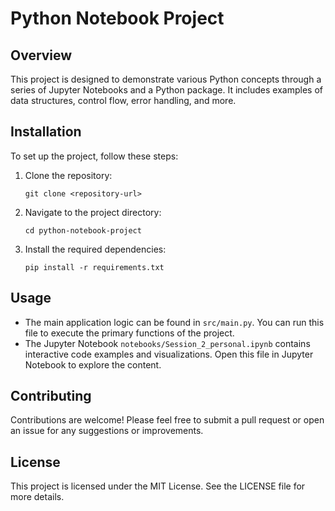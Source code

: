 # Python Notebook Project

## Overview
This project is designed to demonstrate various Python concepts through a series of Jupyter Notebooks and a Python package. It includes examples of data structures, control flow, error handling, and more.

## Installation
To set up the project, follow these steps:

1. Clone the repository:
   ```
   git clone <repository-url>
   ```
2. Navigate to the project directory:
   ```
   cd python-notebook-project
   ```
3. Install the required dependencies:
   ```
   pip install -r requirements.txt
   ```

## Usage
- The main application logic can be found in `src/main.py`. You can run this file to execute the primary functions of the project.
- The Jupyter Notebook `notebooks/Session_2_personal.ipynb` contains interactive code examples and visualizations. Open this file in Jupyter Notebook to explore the content.

## Contributing
Contributions are welcome! Please feel free to submit a pull request or open an issue for any suggestions or improvements.

## License
This project is licensed under the MIT License. See the LICENSE file for more details.